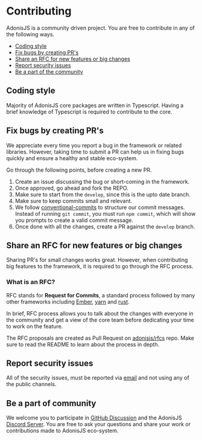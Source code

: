 # Contributing

AdonisJS is a community driven project. You are free to contribute in any of the following ways.

- [Coding style](coding-style)
- [Fix bugs by creating PR's](fix-bugs-by-creating-prs)
- [Share an RFC for new features or big changes](share-an-rfc-for-new-features-or-big-changes)
- [Report security issues](report-security-issues)
- [Be a part of the community](be-a-part-of-community)

## Coding style

Majority of AdonisJS core packages are written in Typescript. Having a brief knowledge of Typescript is required to contribute to the core.

## Fix bugs by creating PR's

We appreciate every time you report a bug in the framework or related libraries. However, taking time to submit a PR can help us in fixing bugs quickly and ensure a healthy and stable eco-system.

Go through the following points, before creating a new PR.

1. Create an issue discussing the bug or short-coming in the framework.
2. Once approved, go ahead and fork the REPO.
3. Make sure to start from the `develop`, since this is the upto date branch.
4. Make sure to keep commits small and relevant.
5. We follow [conventional-commits](https://github.com/conventional-changelog/conventional-changelog) to structure our commit messages. Instead of running `git commit`, you must run `npm commit`, which will show you prompts to create a valid commit message.
6. Once done with all the changes, create a PR against the `develop` branch.

## Share an RFC for new features or big changes

Sharing PR's for small changes works great. However, when contributing big features to the framework, it is required to go through the RFC process.

### What is an RFC?

RFC stands for **Request for Commits**, a standard process followed by many other frameworks including [Ember](https://github.com/emberjs/rfcs), [yarn](https://github.com/yarnpkg/rfcs) and [rust](https://github.com/rust-lang/rfcs).

In brief, RFC process allows you to talk about the changes with everyone in the community and get a view of the core team before dedicating your time to work on the feature.

The RFC proposals are created as Pull Request on [adonisjs/rfcs](https://github.com/adonisjs/rfcs) repo. Make sure to read the README to learn about the process in depth.

## Report security issues

All of the security issues, must be reported via [email](mailto:virk@adonisjs.com) and not using any of the public channels.

## Be a part of community

We welcome you to participate in [GitHub Discussion](https://github.com/adonisjs/core/discussions) and the AdonisJS [Discord Server](https://discord.gg/vDcEjq6). You are free to ask your questions and share your work or contributions made to AdonisJS eco-system.
